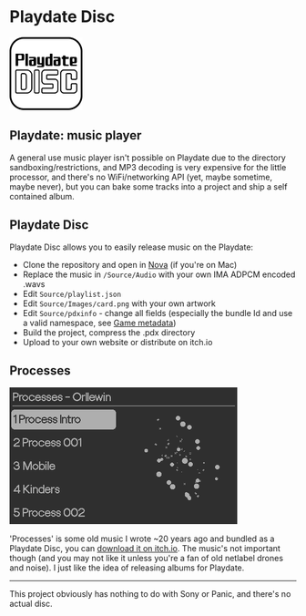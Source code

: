 # Playdate Disc

![](./playdate_disc.png)

## Playdate: music player

A general use music player isn't possible on Playdate due to the directory sandboxing/restrictions, and MP3 decoding is very expensive for the little processor, and there's no WiFi/networking API (yet, maybe sometime, maybe never), but you can bake some tracks into a project and ship a self contained album.

## Playdate Disc
Playdate Disc allows you to easily release music on the Playdate:
* Clone the repository and open in [Nova](https://nova.app/) (if you're on Mac)
* Replace the music in `/Source/Audio` with your own IMA ADPCM encoded .wavs
* Edit `Source/playlist.json`
* Edit `Source/Images/card.png` with your own artwork
* Edit `Source/pdxinfo` - change all fields (especially the bundle Id and use a valid namespace, see [ Game metadata](https://sdk.play.date/1.12.3/Inside%20Playdate.html#pdxinfo))
* Build the project, compress the .pdx directory
* Upload to your own website or distribute on itch.io

## Processes

![](./pd_disc_processes.gif)

'Processes' is some old music I wrote ~20 years ago and bundled as a Playdate Disc, you can [download it on itch.io](https://orllewin.itch.io/processes). The music's not important though (and you may not like it unless you're a fan of old netlabel drones and noise). I just like the idea of releasing albums for Playdate.
<hr>

This project obviously has nothing to do with Sony or Panic, and there's no actual disc.